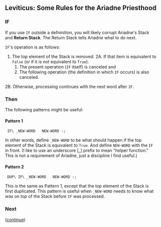 ## Leviticus: Some Rules for the Ariadne Priesthood

### IF

If you use `IF` outside a defninition, you will likely corrupt Ariadne's Stack and **Return Stack**.
The Return Stack tells Ariadne what to do next.

`IF`'s operation is as follows:

1. The top element of the Stack is removed.
2A. If that item is equivalent to `False` (or if it is not equivalent to `True`):
    1. The present operation (`IF` itself) is canceled and
    2. The following operation (the definition in which `IF` occurs) is also canceled.

2B. Otherwise, processing continues with the next word after `IF`.
  
 ### Then
 
 The following patterns might be useful:
 
 #### Pattern 1
 
     IF\ _NEW-WORD   NEW-WORD :;
     
 In other words, define `_NEW-WORD` to be what should happen if the top element of the Stack is equivalent to `True`.
 And define `NEW-WORD` with the `IF` in front.
 (I like to use an underscore \[_\] prefix to mean "helper function."
 This is not a requirement of Ariadne, just a discipline I find useful.)
 
 #### Pattern 2
 
     DUP\ IF\ _NEW-WORD   NEW-WORD :;
     
 This is the same as Pattern 1, except that the top element of the Stack is first duplicated.
 This pattern is useful when `_NEW-WORD` needs to know what was on top of the Stack before `IF` was processed.
 
 ### Next
 
 ([continue](https://github.com/dmparrishphd/Python4th/new/master/2b/Tutorial/body4.md))

